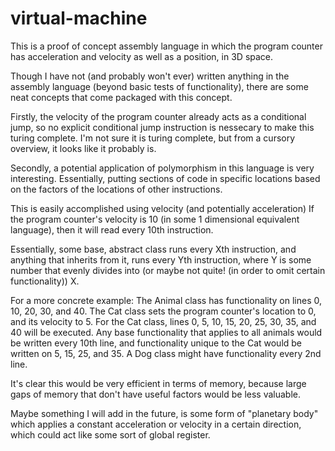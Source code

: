 # virtual-machine

This is a proof of concept assembly language in which the program counter has acceleration and velocity as well as a position, in 3D space.

Though I have not (and probably won't ever) written anything in the assembly language (beyond basic tests of functionality), there are some neat concepts that come packaged with this concept.

Firstly, the velocity of the program counter already acts as a conditional jump, so no explicit conditional jump instruction is nessecary to make this turing complete.
I'm not sure it is turing complete, but from a cursory overview, it looks like it probably is.

Secondly, a potential application of polymorphism in this language is very interesting.
Essentially, putting sections of code in specific locations based on the factors of the locations of other instructions.

This is easily accomplished using velocity (and potentially acceleration)
If the program counter's velocity is 10 (in some 1 dimensional equivalent language), then it will read every 10th instruction.

Essentially, some base, abstract class runs every Xth instruction, and anything that inherits from it, runs every Yth instruction, where Y is some number that evenly divides into (or maybe not quite! (in order to omit certain functionality)) X.

For a more concrete example:
The Animal class has functionality on lines 0, 10, 20, 30, and 40.
The Cat class sets the program counter's location to 0, and its velocity to 5.
For the Cat class, lines 0, 5, 10, 15, 20, 25, 30, 35, and 40 will be executed.  Any base functionality that applies to all animals would be written every 10th line, and functionality unique to the Cat would be written on 5, 15, 25, and 35.
A Dog class might have functionality every 2nd line.

It's clear this would be very efficient in terms of memory, because large gaps of memory that don't have useful factors would be less valuable.

Maybe something I will add in the future, is some form of "planetary body" which applies a constant acceleration or velocity in a certain direction, which could act like some sort of global register.
